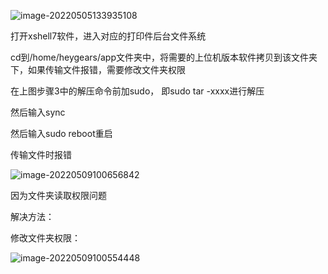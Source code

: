 ![image-20220505133935108](E:\文档\GitHub\Notiz\电脑上更换上位机系统.assets\image-20220505133935108.png)

打开xshell7软件，进入对应的打印件后台文件系统

cd到/home/heygears/app文件夹中，将需要的上位机版本软件拷贝到该文件夹下，如果传输文件报错，需要修改文件夹权限

在上图步骤3中的解压命令前加sudo， 即sudo tar -xxxx进行解压

然后输入sync

然后输入sudo reboot重启



传输文件时报错

![image-20220509100656842](E:\文档\GitHub\Notiz\电脑上更换上位机系统.assets\image-20220509100656842.png)

因为文件夹读取权限问题

解决方法：

修改文件夹权限：

![image-20220509100554448](E:\文档\GitHub\Notiz\电脑上更换上位机系统.assets\image-20220509100554448.png)
